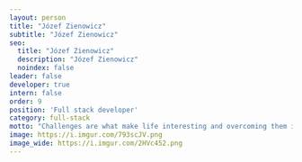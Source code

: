 ```yaml
---
layout: person
title: "Józef Zienowicz"
subtitle: "Józef Zienowicz"
seo:
  title: "Józef Zienowicz"
  description: "Józef Zienowicz"
  noindex: false
leader: false
developer: true
intern: false
order: 9
position: 'Full stack developer'
category: full-stack
motto: "Challenges are what make life interesting and overcoming them is what makes life meaningful"
image: https://i.imgur.com/793scJV.png
image_wide: https://i.imgur.com/2HVc452.png
---
```

